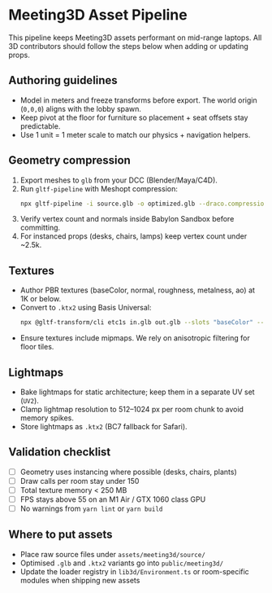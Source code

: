 # Meeting3D Asset Pipeline

This pipeline keeps Meeting3D assets performant on mid-range laptops. All 3D contributors should follow the steps below when adding or updating props.

## Authoring guidelines

- Model in meters and freeze transforms before export. The world origin (`0,0,0`) aligns with the lobby spawn.
- Keep pivot at the floor for furniture so placement + seat offsets stay predictable.
- Use 1 unit = 1 meter scale to match our physics + navigation helpers.

## Geometry compression

1. Export meshes to `glb` from your DCC (Blender/Maya/C4D).
2. Run `gltf-pipeline` with Meshopt compression:
   ```bash
   npx gltf-pipeline -i source.glb -o optimized.glb --draco.compressionLevel 7 --meshopt
   ```
3. Verify vertex count and normals inside Babylon Sandbox before committing.
4. For instanced props (desks, chairs, lamps) keep vertex count under ~2.5k.

## Textures

- Author PBR textures (baseColor, normal, roughness, metalness, ao) at 1K or below.
- Convert to `.ktx2` using Basis Universal:
  ```bash
  npx @gltf-transform/cli etc1s in.glb out.glb --slots "baseColor" --slots "emissive" --quality 128
  ```
- Ensure textures include mipmaps. We rely on anisotropic filtering for floor tiles.

## Lightmaps

- Bake lightmaps for static architecture; keep them in a separate UV set (`UV2`).
- Clamp lightmap resolution to 512–1024 px per room chunk to avoid memory spikes.
- Store lightmaps as `.ktx2` (BC7 fallback for Safari).

## Validation checklist

- [ ] Geometry uses instancing where possible (desks, chairs, plants)
- [ ] Draw calls per room stay under 150
- [ ] Total texture memory < 250 MB
- [ ] FPS stays above 55 on an M1 Air / GTX 1060 class GPU
- [ ] No warnings from `yarn lint` or `yarn build`

## Where to put assets

- Place raw source files under `assets/meeting3d/source/`
- Optimised `.glb` and `.ktx2` variants go into `public/meeting3d/`
- Update the loader registry in `lib3d/Environment.ts` or room-specific modules when shipping new assets

